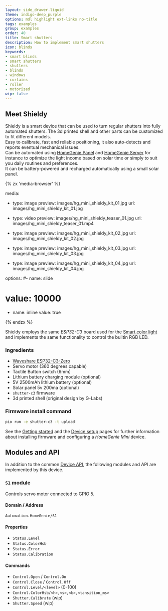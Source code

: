 ```yaml
---
layout: side_drawer.liquid
theme: indigo-deep_purple
options: mdl highlight ext-links no-title
tags: examples
group: examples
order: 40
title: Smart shutters
description: How to implement smart shutters
icon: blinds
keywords:
- smart blinds
- smart shutters
- shutters
- blinds
- windows
- curtains
- roller
- motorized
wip: false
---
```


## Meet Shieldy

Shieldy is a smart device that can be used to turn regular shutters into fully automated shutters. The 3d printed
shell and other parts can be customized to fit different models.  
Easy to calibrate, fast and reliable positioning, it also auto-detects and reports eventual mechanical issues.  
Can be automated using [HomeGenie Panel](../../../../panel) and [HomeGenie Server](../../../../server) for instance
to optimize the light income based on solar time or simply to suit you daily routines and preferences.  
It can be battery-powered and recharged automatically using a small solar panel.


<div layout="row center-center">
<div style="min-width: 360px;max-width: 640px;width: 100%;"><div class="media-container" style="height: auto; aspect-ratio: 15/12">
{% zx 'media-browser' %}

media:

- type: image
  preview: images/hg_mini_shieldy_kit_01.jpg
  url: images/hg_mini_shieldy_kit_01.jpg

- type: video
  preview: images/hg_mini_shieldy_teaser_01.jpg
  url: images/hg_mini_shieldy_teaser_01.mp4

- type: image
  preview: images/hg_mini_shieldy_kit_02.jpg
  url: images/hg_mini_shieldy_kit_02.jpg

- type: image
  preview: images/hg_mini_shieldy_kit_03.jpg
  url: images/hg_mini_shieldy_kit_03.jpg

- type: image
  preview: images/hg_mini_shieldy_kit_04.jpg
  url: images/hg_mini_shieldy_kit_04.jpg

options:
#- name: slide
#  value: 10000
- name: inline
  value: true

{% endzx %}
</div></div></div>


Shieldy employs the same *ESP32-C3* board used for the [Smart color light](../smart-led) and
implements the same functionality to control the builtin RGB LED.



### Ingredients

- [Waveshare ESP32-C3-Zero](https://www.waveshare.com/wiki/ESP32-C3-Zero)
- Servo motor (360 degrees capable)
- Tactile Button switch (6mm)
- Lithium battery charging module (optional)
- 5V 2500mAh lithium battery (optional)
- Solar panel 5v 200ma (optional) 
- `shutter-c3` firmware
- 3d printed shell (original design by G-Labs)



### Firmware install command

```bash
pio run -e shutter-c3 -t upload
```

See the [Getting started](../../getting-started) and the [Device setup](../../device-setup) pages
for further information about installing firmware and configuring a *HomeGenie Mini* device.


<a name="api"></a>
## Modules and API

In addition to the common [Device API](../../programming/api), the following modules and API are implemented by
this device.

### `S1` module

Controls servo motor connected to GPIO 5.

#### Domain / Address

`Automation.HomeGenie/S1`

#### Properties

- `Status.Level`
- `Status.ColorHsb`
- `Status.Error`
- `Status.Calibration`


#### Commands

- `Control.Open` / `Control.On` 
- `Control.Close` / `Control.Off`
- `Control.Level/<level>` (0-100)
- `Control.ColorHsb/<h>,<s>,<b>,<tansition_ms>`
- `Shutter.Calibrate` (wip)
- `Shutter.Speed` (wip)
